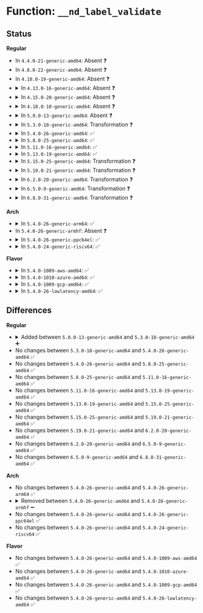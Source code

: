 # Function: <code>__nd_label_validate</code>

## Status
<b>Regular</b>
<ul>
<li>
In <code>4.4.0-21-generic-amd64</code>: Absent ❓
</li>
<li>
In <code>4.8.0-22-generic-amd64</code>: Absent ❓
</li>
<li>
In <code>4.10.0-19-generic-amd64</code>: Absent ❓
</li>
<li>
<details>
<summary>In <code>4.13.0-16-generic-amd64</code>: Absent ❓</summary>

```json
{
  "name": "__nd_label_validate",
  "collision_type": "Unique Static",
  "inline_type": "Full",
  "funcs": [
    {
      "addr": 18446744071585364490,
      "name": "__nd_label_validate",
      "external": false,
      "loc": "drivers/nvdimm/label.c:75",
      "file": "drivers/nvdimm/label.c",
      "inline": "not declared, inlined",
      "caller_inline": [
        "drivers/nvdimm/label.c:nd_label_validate"
      ],
      "caller_func": []
    }
  ],
  "symbols": []
}
```
</details>
</li>
<li>
<details>
<summary>In <code>4.15.0-20-generic-amd64</code>: Absent ❓</summary>

```json
{
  "name": "__nd_label_validate",
  "collision_type": "Unique Static",
  "inline_type": "Full",
  "funcs": [
    {
      "addr": 18446744071585792588,
      "name": "__nd_label_validate",
      "external": false,
      "loc": "drivers/nvdimm/label.c:77",
      "file": "drivers/nvdimm/label.c",
      "inline": "not declared, inlined",
      "caller_inline": [
        "drivers/nvdimm/label.c:nd_label_validate"
      ],
      "caller_func": []
    }
  ],
  "symbols": []
}
```
</details>
</li>
<li>
<details>
<summary>In <code>4.18.0-10-generic-amd64</code>: Absent ❓</summary>

```json
{
  "name": "__nd_label_validate",
  "collision_type": "Unique Static",
  "inline_type": "Full",
  "funcs": [
    {
      "addr": 18446744071586039155,
      "name": "__nd_label_validate",
      "external": false,
      "loc": "drivers/nvdimm/label.c:91",
      "file": "drivers/nvdimm/label.c",
      "inline": "not declared, inlined",
      "caller_inline": [
        "drivers/nvdimm/label.c:nd_label_validate"
      ],
      "caller_func": []
    }
  ],
  "symbols": []
}
```
</details>
</li>
<li>
<details>
<summary>In <code>5.0.0-13-generic-amd64</code>: Absent ❓</summary>

```json
{
  "name": "__nd_label_validate",
  "collision_type": "Unique Static",
  "inline_type": "Full",
  "funcs": [
    {
      "addr": 18446744071586179246,
      "name": "__nd_label_validate",
      "external": false,
      "loc": "drivers/nvdimm/label.c:92",
      "file": "drivers/nvdimm/label.c",
      "inline": "not declared, inlined",
      "caller_inline": [
        "drivers/nvdimm/label.c:nd_label_data_init"
      ],
      "caller_func": []
    }
  ],
  "symbols": []
}
```
</details>
</li>
<li>
<details>
<summary>In <code>5.3.0-18-generic-amd64</code>: Transformation ❓</summary>

```c
int __nd_label_validate(struct nvdimm_drvdata * ndd)
```

```json
{
  "name": "__nd_label_validate",
  "collision_type": "Unique Static",
  "inline_type": "No",
  "funcs": [
    {
      "addr": 0,
      "name": "__nd_label_validate",
      "external": false,
      "loc": "drivers/nvdimm/label.c:86",
      "file": "drivers/nvdimm/label.c",
      "inline": "seen, unknown",
      "caller_inline": [],
      "caller_func": [
        "drivers/nvdimm/label.c:nd_label_data_init",
        "drivers/nvdimm/label.c:nd_label_data_init"
      ]
    }
  ],
  "symbols": [
    {
      "addr": 18446744071586413904,
      "name": "__nd_label_validate",
      "section": ".text",
      "bind": "STB_LOCAL",
      "size": 1170
    },
    {
      "addr": 18446744071586424280,
      "name": "__nd_label_validate.cold",
      "section": ".text",
      "bind": "STB_LOCAL",
      "size": 23
    }
  ]
}
```
</details>
</li>
<li>
<details>
<summary>In <code>5.4.0-26-generic-amd64</code>: ✅</summary>

```c
int __nd_label_validate(struct nvdimm_drvdata * ndd)
```

```json
{
  "name": "__nd_label_validate",
  "collision_type": "Unique Static",
  "inline_type": "No",
  "funcs": [
    {
      "addr": 18446744071586560544,
      "name": "__nd_label_validate",
      "external": false,
      "loc": "drivers/nvdimm/label.c:86",
      "file": "drivers/nvdimm/label.c",
      "inline": "seen, unknown",
      "caller_inline": [],
      "caller_func": [
        "drivers/nvdimm/label.c:nd_label_data_init",
        "drivers/nvdimm/label.c:nd_label_data_init"
      ]
    }
  ],
  "symbols": [
    {
      "addr": 18446744071586560544,
      "name": "__nd_label_validate",
      "section": ".text",
      "bind": "STB_LOCAL",
      "size": 1170
    }
  ]
}
```
</details>
</li>
<li>
<details>
<summary>In <code>5.8.0-25-generic-amd64</code>: ✅</summary>

```c
int __nd_label_validate(struct nvdimm_drvdata * ndd)
```

```json
{
  "name": "__nd_label_validate",
  "collision_type": "Unique Static",
  "inline_type": "No",
  "funcs": [
    {
      "addr": 18446744071587344928,
      "name": "__nd_label_validate",
      "external": false,
      "loc": "drivers/nvdimm/label.c:86",
      "file": "drivers/nvdimm/label.c",
      "inline": "seen, unknown",
      "caller_inline": [],
      "caller_func": [
        "drivers/nvdimm/label.c:nd_label_data_init",
        "drivers/nvdimm/label.c:nd_label_data_init"
      ]
    }
  ],
  "symbols": [
    {
      "addr": 18446744071587344928,
      "name": "__nd_label_validate",
      "section": ".text",
      "bind": "STB_LOCAL",
      "size": 1162
    }
  ]
}
```
</details>
</li>
<li>
<details>
<summary>In <code>5.11.0-16-generic-amd64</code>: ✅</summary>

```c
int __nd_label_validate(struct nvdimm_drvdata * ndd)
```

```json
{
  "name": "__nd_label_validate",
  "collision_type": "Unique Static",
  "inline_type": "No",
  "funcs": [
    {
      "addr": 18446744071587406464,
      "name": "__nd_label_validate",
      "external": false,
      "loc": "drivers/nvdimm/label.c:86",
      "file": "drivers/nvdimm/label.c",
      "inline": "seen, unknown",
      "caller_inline": [],
      "caller_func": [
        "drivers/nvdimm/label.c:nd_label_data_init",
        "drivers/nvdimm/label.c:nd_label_data_init"
      ]
    }
  ],
  "symbols": [
    {
      "addr": 18446744071587406464,
      "name": "__nd_label_validate",
      "section": ".text",
      "bind": "STB_LOCAL",
      "size": 1162
    }
  ]
}
```
</details>
</li>
<li>
<details>
<summary>In <code>5.13.0-19-generic-amd64</code>: ✅</summary>

```c
int __nd_label_validate(struct nvdimm_drvdata * ndd)
```

```json
{
  "name": "__nd_label_validate",
  "collision_type": "Unique Static",
  "inline_type": "No",
  "funcs": [
    {
      "addr": 18446744071587288400,
      "name": "__nd_label_validate",
      "external": false,
      "loc": "drivers/nvdimm/label.c:86",
      "file": "drivers/nvdimm/label.c",
      "inline": "seen, unknown",
      "caller_inline": [],
      "caller_func": [
        "drivers/nvdimm/label.c:nd_label_data_init",
        "drivers/nvdimm/label.c:nd_label_data_init"
      ]
    }
  ],
  "symbols": [
    {
      "addr": 18446744071587288400,
      "name": "__nd_label_validate",
      "section": ".text",
      "bind": "STB_LOCAL",
      "size": 1154
    }
  ]
}
```
</details>
</li>
<li>
<details>
<summary>In <code>5.15.0-25-generic-amd64</code>: Transformation ❓</summary>

```c
int __nd_label_validate(struct nvdimm_drvdata * ndd)
```

```json
{
  "name": "__nd_label_validate",
  "collision_type": "Unique Static",
  "inline_type": "No",
  "funcs": [
    {
      "addr": 0,
      "name": "__nd_label_validate",
      "external": false,
      "loc": "drivers/nvdimm/label.c:86",
      "file": "drivers/nvdimm/label.c",
      "inline": "seen, unknown",
      "caller_inline": [],
      "caller_func": [
        "drivers/nvdimm/label.c:nd_label_data_init",
        "drivers/nvdimm/label.c:nd_label_data_init"
      ]
    }
  ],
  "symbols": [
    {
      "addr": 18446744071587855184,
      "name": "__nd_label_validate",
      "section": ".text",
      "bind": "STB_LOCAL",
      "size": 1151
    },
    {
      "addr": 18446744071592522560,
      "name": "__nd_label_validate.cold",
      "section": ".text",
      "bind": "STB_LOCAL",
      "size": 93
    }
  ]
}
```
</details>
</li>
<li>
<details>
<summary>In <code>5.19.0-21-generic-amd64</code>: Transformation ❓</summary>

```c
int __nd_label_validate(struct nvdimm_drvdata * ndd)
```

```json
{
  "name": "__nd_label_validate",
  "collision_type": "Unique Static",
  "inline_type": "No",
  "funcs": [
    {
      "addr": 0,
      "name": "__nd_label_validate",
      "external": false,
      "loc": "drivers/nvdimm/label.c:94",
      "file": "drivers/nvdimm/label.c",
      "inline": "seen, unknown",
      "caller_inline": [],
      "caller_func": [
        "drivers/nvdimm/label.c:nd_label_data_init",
        "drivers/nvdimm/label.c:nd_label_data_init"
      ]
    }
  ],
  "symbols": [
    {
      "addr": 18446744071589206336,
      "name": "__nd_label_validate",
      "section": ".text",
      "bind": "STB_LOCAL",
      "size": 1328
    },
    {
      "addr": 18446744071594393014,
      "name": "__nd_label_validate.cold",
      "section": ".text",
      "bind": "STB_LOCAL",
      "size": 103
    }
  ]
}
```
</details>
</li>
<li>
<details>
<summary>In <code>6.2.0-20-generic-amd64</code>: Transformation ❓</summary>

```c
int __nd_label_validate(struct nvdimm_drvdata * ndd)
```

```json
{
  "name": "__nd_label_validate",
  "collision_type": "Unique Static",
  "inline_type": "No",
  "funcs": [
    {
      "addr": 0,
      "name": "__nd_label_validate",
      "external": false,
      "loc": "drivers/nvdimm/label.c:94",
      "file": "drivers/nvdimm/label.c",
      "inline": "seen, unknown",
      "caller_inline": [],
      "caller_func": [
        "drivers/nvdimm/label.c:nd_label_data_init",
        "drivers/nvdimm/label.c:nd_label_data_init"
      ]
    }
  ],
  "symbols": [
    {
      "addr": 18446744071590761936,
      "name": "__nd_label_validate",
      "section": ".text",
      "bind": "STB_LOCAL",
      "size": 1189
    },
    {
      "addr": 18446744071596256983,
      "name": "__nd_label_validate.cold",
      "section": ".text",
      "bind": "STB_LOCAL",
      "size": 93
    }
  ]
}
```
</details>
</li>
<li>
<details>
<summary>In <code>6.5.0-9-generic-amd64</code>: Transformation ❓</summary>

```c
int __nd_label_validate(struct nvdimm_drvdata * ndd)
```

```json
{
  "name": "__nd_label_validate",
  "collision_type": "Unique Static",
  "inline_type": "No",
  "funcs": [
    {
      "addr": 0,
      "name": "__nd_label_validate",
      "external": false,
      "loc": "drivers/nvdimm/label.c:94",
      "file": "drivers/nvdimm/label.c",
      "inline": "seen, unknown",
      "caller_inline": [],
      "caller_func": [
        "drivers/nvdimm/label.c:nd_label_data_init",
        "drivers/nvdimm/label.c:nd_label_data_init"
      ]
    }
  ],
  "symbols": [
    {
      "addr": 18446744071591103376,
      "name": "__nd_label_validate",
      "section": ".text",
      "bind": "STB_LOCAL",
      "size": 1187
    },
    {
      "addr": 18446744071596785131,
      "name": "__nd_label_validate.cold",
      "section": ".text",
      "bind": "STB_LOCAL",
      "size": 93
    }
  ]
}
```
</details>
</li>
<li>
<details>
<summary>In <code>6.8.0-31-generic-amd64</code>: Transformation ❓</summary>

```c
int __nd_label_validate(struct nvdimm_drvdata * ndd)
```

```json
{
  "name": "__nd_label_validate",
  "collision_type": "Unique Static",
  "inline_type": "No",
  "funcs": [
    {
      "addr": 0,
      "name": "__nd_label_validate",
      "external": false,
      "loc": "drivers/nvdimm/label.c:94",
      "file": "drivers/nvdimm/label.c",
      "inline": "seen, unknown",
      "caller_inline": [],
      "caller_func": [
        "drivers/nvdimm/label.c:nd_label_data_init",
        "drivers/nvdimm/label.c:nd_label_data_init"
      ]
    }
  ],
  "symbols": [
    {
      "addr": 18446744071591448656,
      "name": "__nd_label_validate",
      "section": ".text",
      "bind": "STB_LOCAL",
      "size": 1187
    },
    {
      "addr": 18446744071597694066,
      "name": "__nd_label_validate.cold",
      "section": ".text",
      "bind": "STB_LOCAL",
      "size": 93
    }
  ]
}
```
</details>
</li>
</ul>
<b>Arch</b>
<ul>
<li>
<details>
<summary>In <code>5.4.0-26-generic-arm64</code>: ✅</summary>

```c
int __nd_label_validate(struct nvdimm_drvdata * ndd)
```

```json
{
  "name": "__nd_label_validate",
  "collision_type": "Unique Static",
  "inline_type": "No",
  "funcs": [
    {
      "addr": 18446603336499450200,
      "name": "__nd_label_validate",
      "external": false,
      "loc": "drivers/nvdimm/label.c:86",
      "file": "drivers/nvdimm/label.c",
      "inline": "seen, unknown",
      "caller_inline": [],
      "caller_func": [
        "drivers/nvdimm/label.c:nd_label_data_init",
        "drivers/nvdimm/label.c:nd_label_data_init"
      ]
    }
  ],
  "symbols": [
    {
      "addr": 18446603336499450200,
      "name": "__nd_label_validate",
      "section": ".text",
      "bind": "STB_LOCAL",
      "size": 1076
    }
  ]
}
```
</details>
</li>
<li>
In <code>5.4.0-26-generic-armhf</code>: Absent ❓
</li>
<li>
<details>
<summary>In <code>5.4.0-26-generic-ppc64el</code>: ✅</summary>

```c
int __nd_label_validate(struct nvdimm_drvdata * ndd)
```

```json
{
  "name": "__nd_label_validate",
  "collision_type": "Unique Static",
  "inline_type": "No",
  "funcs": [
    {
      "addr": 13835058055292709120,
      "name": "__nd_label_validate",
      "external": false,
      "loc": "drivers/nvdimm/label.c:86",
      "file": "drivers/nvdimm/label.c",
      "inline": "seen, unknown",
      "caller_inline": [],
      "caller_func": [
        "drivers/nvdimm/label.c:nd_label_data_init",
        "drivers/nvdimm/label.c:nd_label_data_init"
      ]
    }
  ],
  "symbols": [
    {
      "addr": 13835058055292709120,
      "name": "__nd_label_validate",
      "section": ".text",
      "bind": "STB_LOCAL",
      "size": 1452
    }
  ]
}
```
</details>
</li>
<li>
<details>
<summary>In <code>5.4.0-24-generic-riscv64</code>: ✅</summary>

```c
int __nd_label_validate(struct nvdimm_drvdata * ndd)
```

```json
{
  "name": "__nd_label_validate",
  "collision_type": "Unique Static",
  "inline_type": "No",
  "funcs": [
    {
      "addr": 18446743936276673362,
      "name": "__nd_label_validate",
      "external": false,
      "loc": "drivers/nvdimm/label.c:86",
      "file": "drivers/nvdimm/label.c",
      "inline": "seen, unknown",
      "caller_inline": [],
      "caller_func": [
        "drivers/nvdimm/label.c:nd_label_data_init",
        "drivers/nvdimm/label.c:nd_label_data_init"
      ]
    }
  ],
  "symbols": [
    {
      "addr": 18446743936276673362,
      "name": "__nd_label_validate",
      "section": ".text",
      "bind": "STB_LOCAL",
      "size": 1056
    }
  ]
}
```
</details>
</li>
</ul>
<b>Flavor</b>
<ul>
<li>
<details>
<summary>In <code>5.4.0-1009-aws-amd64</code>: ✅</summary>

```c
int __nd_label_validate(struct nvdimm_drvdata * ndd)
```

```json
{
  "name": "__nd_label_validate",
  "collision_type": "Unique Static",
  "inline_type": "No",
  "funcs": [
    {
      "addr": 18446744071586251024,
      "name": "__nd_label_validate",
      "external": false,
      "loc": "drivers/nvdimm/label.c:86",
      "file": "drivers/nvdimm/label.c",
      "inline": "seen, unknown",
      "caller_inline": [],
      "caller_func": [
        "drivers/nvdimm/label.c:nd_label_data_init",
        "drivers/nvdimm/label.c:nd_label_data_init"
      ]
    }
  ],
  "symbols": [
    {
      "addr": 18446744071586251024,
      "name": "__nd_label_validate",
      "section": ".text",
      "bind": "STB_LOCAL",
      "size": 1170
    }
  ]
}
```
</details>
</li>
<li>
<details>
<summary>In <code>5.4.0-1010-azure-amd64</code>: ✅</summary>

```c
int __nd_label_validate(struct nvdimm_drvdata * ndd)
```

```json
{
  "name": "__nd_label_validate",
  "collision_type": "Unique Static",
  "inline_type": "No",
  "funcs": [
    {
      "addr": 18446744071586069392,
      "name": "__nd_label_validate",
      "external": false,
      "loc": "drivers/nvdimm/label.c:86",
      "file": "drivers/nvdimm/label.c",
      "inline": "seen, unknown",
      "caller_inline": [],
      "caller_func": [
        "drivers/nvdimm/label.c:nd_label_data_init",
        "drivers/nvdimm/label.c:nd_label_data_init"
      ]
    }
  ],
  "symbols": [
    {
      "addr": 18446744071586069392,
      "name": "__nd_label_validate",
      "section": ".text",
      "bind": "STB_LOCAL",
      "size": 1170
    }
  ]
}
```
</details>
</li>
<li>
<details>
<summary>In <code>5.4.0-1009-gcp-amd64</code>: ✅</summary>

```c
int __nd_label_validate(struct nvdimm_drvdata * ndd)
```

```json
{
  "name": "__nd_label_validate",
  "collision_type": "Unique Static",
  "inline_type": "No",
  "funcs": [
    {
      "addr": 18446744071586508512,
      "name": "__nd_label_validate",
      "external": false,
      "loc": "drivers/nvdimm/label.c:86",
      "file": "drivers/nvdimm/label.c",
      "inline": "seen, unknown",
      "caller_inline": [],
      "caller_func": [
        "drivers/nvdimm/label.c:nd_label_data_init",
        "drivers/nvdimm/label.c:nd_label_data_init"
      ]
    }
  ],
  "symbols": [
    {
      "addr": 18446744071586508512,
      "name": "__nd_label_validate",
      "section": ".text",
      "bind": "STB_LOCAL",
      "size": 1170
    }
  ]
}
```
</details>
</li>
<li>
<details>
<summary>In <code>5.4.0-26-lowlatency-amd64</code>: ✅</summary>

```c
int __nd_label_validate(struct nvdimm_drvdata * ndd)
```

```json
{
  "name": "__nd_label_validate",
  "collision_type": "Unique Static",
  "inline_type": "No",
  "funcs": [
    {
      "addr": 18446744071586620256,
      "name": "__nd_label_validate",
      "external": false,
      "loc": "drivers/nvdimm/label.c:86",
      "file": "drivers/nvdimm/label.c",
      "inline": "seen, unknown",
      "caller_inline": [],
      "caller_func": [
        "drivers/nvdimm/label.c:nd_label_data_init",
        "drivers/nvdimm/label.c:nd_label_data_init"
      ]
    }
  ],
  "symbols": [
    {
      "addr": 18446744071586620256,
      "name": "__nd_label_validate",
      "section": ".text",
      "bind": "STB_LOCAL",
      "size": 1170
    }
  ]
}
```
</details>
</li>
</ul>

## Differences
<b>Regular</b>
<ul>
<li>
<details>
<summary>Added between <code>5.0.0-13-generic-amd64</code> and <code>5.3.0-18-generic-amd64</code> ➕</summary>

```c
int __nd_label_validate(struct nvdimm_drvdata * ndd)
```
</details>
</li>
<li>
No changes between <code>5.3.0-18-generic-amd64</code> and <code>5.4.0-26-generic-amd64</code> ✅
</li>
<li>
No changes between <code>5.4.0-26-generic-amd64</code> and <code>5.8.0-25-generic-amd64</code> ✅
</li>
<li>
No changes between <code>5.8.0-25-generic-amd64</code> and <code>5.11.0-16-generic-amd64</code> ✅
</li>
<li>
No changes between <code>5.11.0-16-generic-amd64</code> and <code>5.13.0-19-generic-amd64</code> ✅
</li>
<li>
No changes between <code>5.13.0-19-generic-amd64</code> and <code>5.15.0-25-generic-amd64</code> ✅
</li>
<li>
No changes between <code>5.15.0-25-generic-amd64</code> and <code>5.19.0-21-generic-amd64</code> ✅
</li>
<li>
No changes between <code>5.19.0-21-generic-amd64</code> and <code>6.2.0-20-generic-amd64</code> ✅
</li>
<li>
No changes between <code>6.2.0-20-generic-amd64</code> and <code>6.5.0-9-generic-amd64</code> ✅
</li>
<li>
No changes between <code>6.5.0-9-generic-amd64</code> and <code>6.8.0-31-generic-amd64</code> ✅
</li>
</ul>
<b>Arch</b>
<ul>
<li>
No changes between <code>5.4.0-26-generic-amd64</code> and <code>5.4.0-26-generic-arm64</code> ✅
</li>
<li>
<details>
<summary>Removed between <code>5.4.0-26-generic-amd64</code> and <code>5.4.0-26-generic-armhf</code> ➖</summary>

```c
int __nd_label_validate(struct nvdimm_drvdata * ndd)
```
</details>
</li>
<li>
No changes between <code>5.4.0-26-generic-amd64</code> and <code>5.4.0-26-generic-ppc64el</code> ✅
</li>
<li>
No changes between <code>5.4.0-26-generic-amd64</code> and <code>5.4.0-24-generic-riscv64</code> ✅
</li>
</ul>
<b>Flavor</b>
<ul>
<li>
No changes between <code>5.4.0-26-generic-amd64</code> and <code>5.4.0-1009-aws-amd64</code> ✅
</li>
<li>
No changes between <code>5.4.0-26-generic-amd64</code> and <code>5.4.0-1010-azure-amd64</code> ✅
</li>
<li>
No changes between <code>5.4.0-26-generic-amd64</code> and <code>5.4.0-1009-gcp-amd64</code> ✅
</li>
<li>
No changes between <code>5.4.0-26-generic-amd64</code> and <code>5.4.0-26-lowlatency-amd64</code> ✅
</li>
</ul>
